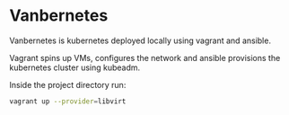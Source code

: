 # Vanbernetes

Vanbernetes is kubernetes deployed locally using vagrant and ansible.

Vagrant spins up VMs, configures the network and ansible provisions the kubernetes cluster using kubeadm.

Inside the project directory run:


``` sh
vagrant up --provider=libvirt 
```